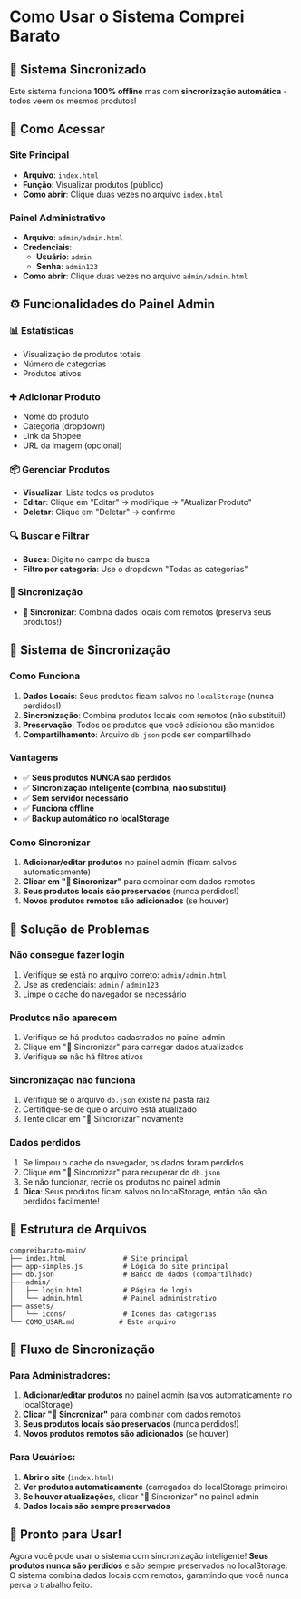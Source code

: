 # Como Usar o Sistema Comprei Barato

## 🚀 Sistema Sincronizado

Este sistema funciona **100% offline** mas com **sincronização automática** - todos veem os mesmos produtos!

## 📱 Como Acessar

### Site Principal
- **Arquivo**: `index.html`
- **Função**: Visualizar produtos (público)
- **Como abrir**: Clique duas vezes no arquivo `index.html`

### Painel Administrativo
- **Arquivo**: `admin/admin.html`
- **Credenciais**:
  - **Usuário**: `admin`
  - **Senha**: `admin123`
- **Como abrir**: Clique duas vezes no arquivo `admin/admin.html`

## ⚙️ Funcionalidades do Painel Admin

### 📊 Estatísticas
- Visualização de produtos totais
- Número de categorias
- Produtos ativos

### ➕ Adicionar Produto
- Nome do produto
- Categoria (dropdown)
- Link da Shopee
- URL da imagem (opcional)

### 📦 Gerenciar Produtos
- **Visualizar**: Lista todos os produtos
- **Editar**: Clique em "Editar" → modifique → "Atualizar Produto"
- **Deletar**: Clique em "Deletar" → confirme

### 🔍 Buscar e Filtrar
- **Busca**: Digite no campo de busca
- **Filtro por categoria**: Use o dropdown "Todas as categorias"

### 🔄 Sincronização
- **🔄 Sincronizar**: Combina dados locais com remotos (preserva seus produtos!)

## 💾 Sistema de Sincronização

### Como Funciona
1. **Dados Locais**: Seus produtos ficam salvos no `localStorage` (nunca perdidos!)
2. **Sincronização**: Combina produtos locais com remotos (não substitui!)
3. **Preservação**: Todos os produtos que você adicionou são mantidos
4. **Compartilhamento**: Arquivo `db.json` pode ser compartilhado

### Vantagens
- ✅ **Seus produtos NUNCA são perdidos**
- ✅ **Sincronização inteligente (combina, não substitui)**
- ✅ **Sem servidor necessário**
- ✅ **Funciona offline**
- ✅ **Backup automático no localStorage**

### Como Sincronizar
1. **Adicionar/editar produtos** no painel admin (ficam salvos automaticamente)
2. **Clicar em "🔄 Sincronizar"** para combinar com dados remotos
3. **Seus produtos locais são preservados** (nunca perdidos!)
4. **Novos produtos remotos são adicionados** (se houver)

## 🔧 Solução de Problemas

### Não consegue fazer login
1. Verifique se está no arquivo correto: `admin/admin.html`
2. Use as credenciais: `admin` / `admin123`
3. Limpe o cache do navegador se necessário

### Produtos não aparecem
1. Verifique se há produtos cadastrados no painel admin
2. Clique em "🔄 Sincronizar" para carregar dados atualizados
3. Verifique se não há filtros ativos

### Sincronização não funciona
1. Verifique se o arquivo `db.json` existe na pasta raiz
2. Certifique-se de que o arquivo está atualizado
3. Tente clicar em "🔄 Sincronizar" novamente

### Dados perdidos
1. Se limpou o cache do navegador, os dados foram perdidos
2. Clique em "🔄 Sincronizar" para recuperar do `db.json`
3. Se não funcionar, recrie os produtos no painel admin
4. **Dica**: Seus produtos ficam salvos no localStorage, então não são perdidos facilmente!

## 📁 Estrutura de Arquivos

```
compreibarato-main/
├── index.html              # Site principal
├── app-simples.js          # Lógica do site principal
├── db.json                 # Banco de dados (compartilhado)
├── admin/
│   ├── login.html          # Página de login
│   └── admin.html          # Painel administrativo
├── assets/
│   └── icons/              # Ícones das categorias
└── COMO_USAR.md           # Este arquivo
```

## 🔄 Fluxo de Sincronização

### Para Administradores:
1. **Adicionar/editar produtos** no painel admin (salvos automaticamente no localStorage)
2. **Clicar "🔄 Sincronizar"** para combinar com dados remotos
3. **Seus produtos locais são preservados** (nunca perdidos!)
4. **Novos produtos remotos são adicionados** (se houver)

### Para Usuários:
1. **Abrir o site** (`index.html`)
2. **Ver produtos automaticamente** (carregados do localStorage primeiro)
3. **Se houver atualizações**, clicar "🔄 Sincronizar" no painel admin
4. **Dados locais são sempre preservados**

## 🎯 Pronto para Usar!

Agora você pode usar o sistema com sincronização inteligente! **Seus produtos nunca são perdidos** e são sempre preservados no localStorage. O sistema combina dados locais com remotos, garantindo que você nunca perca o trabalho feito.
